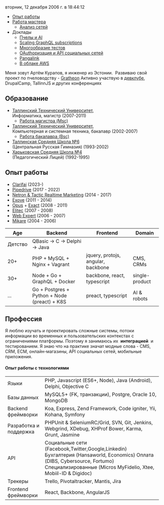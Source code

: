вторник, 12 декабря 2006 г. в 18:44:12

- [Опыт работы](опыт%20работы/Опыт%20работы.md)
- [Работа мастера](master-degree/Работа%20магистра%20(Msc).md)
	- [Анализ сетей](master-degree/Анализ%20сетей.md)
- Доклады
	- [Пчелы и AI](доклады/Пчелы%20и%20AI.md)
	- [Scaling GraphQL subscriptions](доклады/Scaling%20GraphQL%20subscriptions.md)
	- [Многообразие тестов](доклады/Многообразие%20тестов.md)
	- [OAuthоризация и API социальных сетей](доклады/OAuthоризация%20и%20API%20социальных%20сетей.md)
	- [Pangalink](доклады/Pangalink.md)
	- [В облаке AWS](доклады/В%20облаке%20AWS.md)

Меня зовут Артём Курапов, я инженер из Эстонии. 
Развиваю свой проект по пчеловодству - [Gratheon](http://gratheon.com/)
Активно участвую в [девклубе](http://devclub.eu/), DrupalCamp, TallinnJS и других конференциях

## Образование

- [Таллинский Технический Университет](http://ttu.ee/),  
    Информатика, магистр (2007-2011)
	- [Работа магистра (Msc)](master-degree/Работа%20магистра%20(Msc).md)
- [Таллинский Технический Университет](http://ttu.ee/),  
    Компьютерная и системная техника, бакалавр (2002-2007)
    - [Работа бакалавра (Bsc)](bachelor-degree/Работа%20бакалавра%20(Bsc).md)
- [Таллинская Средняя Школа №6  
    ](http://www.kvg.tln.edu.ee/)(Центральная Русская Гимназия) (1993-2002)
- [Харьковская Средняя Школа №4  
    ](http://lyceum4.edu.kh.ua/)(Педагогический Лицей) (1992-1995)

## Опыт работы

- [Clarifai](https://www.clarifai.com/) (2023-)
- [Pipedrive](../../../работа/Pipedrive/Pipedrive.md) (2017 - 2022)
- [Netron & Tactic Realtime Marketing](опыт%20работы/Netron%20&%20Tactic%20Realtime%20Marketing.md) (2014 - 2017)
- [Exove](опыт%20работы/Exove.md) (2011 - 2014)
- [Opus](опыт%20работы/Opus.md) + [Exact](опыт%20работы/Exact.md) (2008 - 2011)
- [Elitec](опыт%20работы/Elitec.md) (2007 - 2008)
- [Web Expert](опыт%20работы/Web%20Expert.md) (2006 - 2007)
- [Mikare](опыт%20работы/Mikare.md) (2004 - 2006)

| Age     | Backend                                      | Frontend                           | Domain         |
| ------- | -------------------------------------------- | ---------------------------------- | -------------- |
| Детство | QBasic -> C -> Delphi -> Java                |                                    |                |
| 20+     | PHP + MySQL + Nginx + Vagrant                | jquery, protojs, angular, backbone | CMS, CRMs      |
| 30+     | Node + Go + GraphQL + Docker                 | backbone, react, typescript        | single-product |
| ...     | Go + Postgres + Python + Node (preact) + K8S | preact, typescript                 | AI & robots    |


## Профессия

Я люблю изучать и проектировать сложные системы, потоки информации во временных и пользовательских контекстах с ограничениями платформы. Поэтому я занимаюсь их  ****интеграцией****  и тестированием. Я знаю что на практике значат модные слова - CMS, CRM, ECM, онлайн-магазины, API социальных сетей, мобильные приложения.

#### Опыт работы с технологиями

|                        |                                                                                                                                                                                             |
| ---------------------- | ------------------------------------------------------------------------------------------------------------------------------------------------------------------------------------------- |
| Языки                  | PHP, Javascript (ES6+, Node), Java (Android), Delphi, Objective C                                                                                                                           |
| Базы данных            | MySQL5+ (FK, транзакции), Postgre, Oracle 10, MongoDB                                                                                                                                       |
| Backend фреймворки     | Koa, Express, Zend Framework, Code igniter, Yii, Kohana, Symfony                                                                                                                            |
| Разработка и поддержка | PHPUnit & SeleniumRC/Grid, SVN, Git, Jenkins, Webgrind, XDebug, XHProf Bower, Karma, Grunt, Jasmine                                                                                         |
| API                    | Социальные сети (Facebook,Twitter,Google,Linkedin) Бухгалтерия (Hansaworld, Economics) Оплата (DIBS, Cybersource, Fortumo) Специализированные (Micros MyFidelio, Xtee, Mobiil-ID & Digidoc) |
| Трекеры                | Trello, Pivotaltracker, Mantis, Jira                                                                                                                                                        |
| Frontend фреймворки    | React, Backbone, AngularJS                                                                                                                                                                  |
